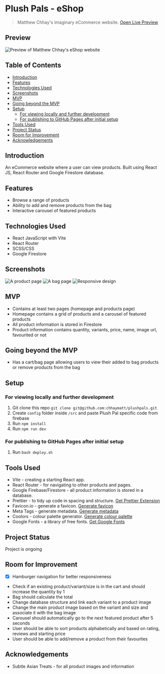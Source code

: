 # Plush Pals - eShop <!-- omit in toc -->

> Matthew Chhay's imaginary eCommerce website.
> [Open Live Preview](https://chhaymatt.github.io/plushpals/)

## Preview <!-- omit in toc -->

![Preview of Matthew Chhay's eShop website](https://i.imgur.com/RlMbnSw.png)

## Table of Contents <!-- omit in toc -->

-   [Introduction](#introduction)
-   [Features](#features)
-   [Technologies Used](#technologies-used)
-   [Screenshots](#screenshots)
-   [MVP](#mvp)
-   [Going beyond the MVP](#going-beyond-the-mvp)
-   [Setup](#setup)
    -   [For viewing locally and further development](#for-viewing-locally-and-further-development)
    -   [For publishing to GitHub Pages after initial setup](#for-publishing-to-github-pages-after-initial-setup)
-   [Tools Used](#tools-used)
-   [Project Status](#project-status)
-   [Room for Improvement](#room-for-improvement)
-   [Acknowledgements](#acknowledgements)

## Introduction

An eCommerce website where a user can view products. Built using React JS, React Router and Google Firestore database.

## Features

-   Browse a range of products
-   Ability to add and remove products from the bag
-   Interactive carousel of featured products

## Technologies Used

-   React JavaScript with Vite
-   React Router
-   SCSS/CSS
-   Google Firestore

## Screenshots

![A product page](https://i.imgur.com/3JysQoK.png)
![A bag page](https://i.imgur.com/EUZUd1X.png)
![Responsive design](https://i.imgur.com/NJzbTJI.png)

## MVP

-   Contains at least two pages (homepage and products page)
-   Homepage contains a grid of products and a carousel of featured products
-   All product information is stored in Firestore
-   Product information contains quantity, variants, price, name, image url, favourited or not

## Going beyond the MVP

-   Has a cart/bag page allowing users to view their added to bag products or remove products from the bag

## Setup

### For viewing locally and further development

1. Git clone this repo `git clone git@github.com:chhaymatt/plushpals.git`
2. Create `config` folder inside `/src` and paste Plush Pal specific code from firebase
3. Run `npm install`
4. Run `npm run dev`

### For publishing to GitHub Pages after initial setup

1. Run `bash deploy.sh`

## Tools Used

-   Vite - creating a starting React app.
-   React Router - for navigating to other products and pages.
-   Google Firebase/Firestore - all product information is stored in a database.
-   Prettier - to tidy up code in spacing and structure. [Get Prettier Extension](https://marketplace.visualstudio.com/items?itemName=esbenp.prettier-vscode)
-   Favicon.io - generate a favicon. [Generate favicon](https://favicon.io/favicon-generator/)
-   Meta Tags - generate metadata. [Generate metadata](https://metatags.io/)
-   Coolors - colour palette generator. [Generate colour palette](https://coolors.co/generate)
-   Google Fonts - a library of free fonts. [Get Google Fonts](https://fonts.google.com/)

## Project Status

Project is ongoing

## Room for Improvement

-   [x] Hamburger navigation for better responsiveness
-   Check if an existing product/variant/size is in the cart and should increase the quantity by 1
-   Bag should calculate the total
-   Change database structure and link each variant to a product image
-   Change the main product image based on the variant and size and associate it with the bag image
-   Carousel should automatically go to the next featured product after 5 seconds
-   User should be able to sort products alphabetically and based on rating, reviews and starting price
-   User should be able to add/remove a product from their favourites

## Acknowledgements

-   Subtle Asian Treats - for all product images and information
